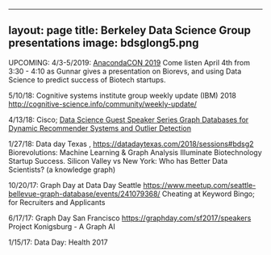 
---
layout: page
title: Berkeley Data Science Group presentations
image: bdsglong5.png
---
UPCOMING: 4/3-5/2019: [AnacondaCON 2019](https://anacondacon.io/location)
Come listen April 4th from 3:30 - 4:10 as Gunnar gives a presentation on Biorevs, and using Data Science to predict success of Biotech startups.

5/10/18: Cognitive systems institute group weekly update (IBM) 2018 
http://cognitive-science.info/community/weekly-update/

4/13/18: Cisco; [Data Science Guest Speaker Series 
Graph Databases for Dynamic Recommender Systems and Outlier Detection](https://github.com/BerkeleyDataScienceGroup/BDSGpresentations/blob/master/CiscoGraphsPres.pdf)

1/27/18: Data day Texas ,    https://datadaytexas.com/2018/sessions#bdsg2
Biorevolutions: Machine Learning & Graph Analysis Illuminate Biotechnology Startup Success.
Silicon Valley vs New York: Who has Better Data Scientists? (a knowledge graph)

10/20/17: Graph Day at Data Day Seattle 
https://www.meetup.com/seattle-bellevue-graph-database/events/241079368/
Cheating at Keyword Bingo; for Recruiters and Applicants

6/17/17: Graph Day San Francisco https://graphday.com/sf2017/speakers
Project Konigsburg - A Graph AI

1/15/17: Data Day: Health 2017
